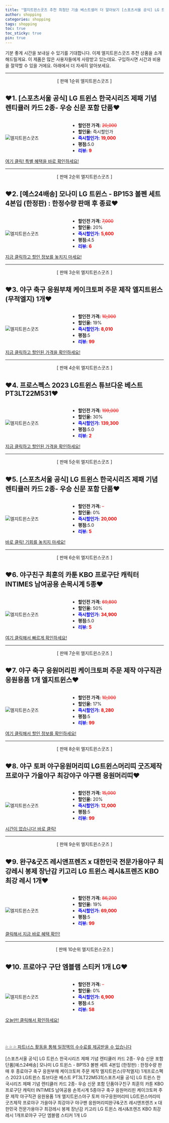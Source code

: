 ```yaml
---
title: "엘지트윈스굿즈 추천 최첨단 기술 베스트셀러 더 알아보기 [스포츠서울 공식] LG 트윈스 한국시리즈"
author: shopping
categories: shopping
tags: shopping
toc: true
toc_sticky: true
pin: true
---
```

기분 좋게 시간을 보내실 수 있기를 기대합니다. 이제 엘지트윈스굿즈 추천 상품을 소개해드릴게요. 이 제품은 많은 사용자들에게 사랑받고 있는데요. 구입하시면 시간과 비용을 절약할 수 있을 거에요. 아래에서 더 자세히 알아보세요.

---
<p class="toplist" style="margin: 0 auto; display: block; width: fit-content;">[ 판매 1순위 엘지트윈스굿즈 ]</p>

<h2><strong>❤️1. [스포츠서울 공식] LG 트윈스 한국시리즈 제패 기념 렌티큘러 카드 2종- 우승 신문 포함 단품❤️</strong></h2>

<div style="display: flex; align-items: center;">
    <div style="flex: 0.4;">
        <img src="https://thumbnail8.coupangcdn.com/thumbnails/remote/230x230ex/image/vendor_inventory/8a2d/02e10d3e32b67313aa6b819bc7e3251cb9ca65389381b4f7ce4bed7836b3.jpg" alt="엘지트윈스굿즈" style="max-width: 100%;">
    </div>
    <div style="flex: 0.6; margin-left: 10px;">
        <ul>
            <li><strong>할인전 가격:</strong> <del style="color: red;">20,000</del></li>
            <li><strong>할인율:</strong> 즉시할인가</li>
            <li><span style='color:blue'><strong>즉시할인가:</strong></span> <span style='color:red'><strong>19,000</strong></span></li>
            <li><strong>평점:</strong>5.0</li>
            <li><span style='color:blue'><strong>리뷰:</strong></span> <span style='color:red'><strong>9</strong></span></li>
        </ul>
    </div>
</div>
<div class="center">
    <a href="https://William4Davisa.github.io?lptag=AF9450613&subid=githubio&pageKey=7773713694&traceid=V0-153&itemId=20993830093&vendorItemId=88058176096" class="myButton">
        여기 클릭! 특별 혜택을 바로 확인하세요!
    </a>
</div>


---
<p class="toplist" style="margin: 0 auto; display: block; width: fit-content;">[ 판매 2순위 엘지트윈스굿즈 ]</p>

<h2><strong>❤️2. [예스24배송] 모나미 LG 트윈스 - BP153 볼펜 세트 4본입 (한정판) : 한정수량 판매 후 종료❤️</strong></h2>

<div style="display: flex; align-items: center;">
    <div style="flex: 0.4;">
        <img src="https://thumbnail6.coupangcdn.com/thumbnails/remote/230x230ex/image/vendor_inventory/66e1/ef8c5f25d0872cca0decc23e25b0d01666dd164f7febb4fbfc9122ada0d1.png" alt="엘지트윈스굿즈" style="max-width: 100%;">
    </div>
    <div style="flex: 0.6; margin-left: 10px;">
        <ul>
            <li><strong>할인전 가격:</strong> <del style="color: red;">7,000</del></li>
            <li><strong>할인율:</strong> 20%</li>
            <li><span style='color:blue'><strong>즉시할인가:</strong></span> <span style='color:red'><strong>5,600</strong></span></li>
            <li><strong>평점:</strong>4.5</li>
            <li><span style='color:blue'><strong>리뷰:</strong></span> <span style='color:red'><strong>6</strong></span></li>
        </ul>
    </div>
</div>
<div class="center">
    <a href="https://William4Davisa.github.io?lptag=AF9450613&subid=githubio&pageKey=7636421805&traceid=V0-153&itemId=20279046757&vendorItemId=87287053724" class="myButton">
        지금 클릭하고 할인 정보를 놓치지 마세요!
    </a>
</div>


---
<p class="toplist" style="margin: 0 auto; display: block; width: fit-content;">[ 판매 3순위 엘지트윈스굿즈 ]</p>

<h2><strong>❤️3. 야구 축구 응원부채 케이크토퍼 주문 제작 엘지트윈스(무적엘지) 1개❤️</strong></h2>

<div style="display: flex; align-items: center;">
    <div style="flex: 0.4;">
        <img src="https://thumbnail10.coupangcdn.com/thumbnails/remote/230x230ex/image/vendor_inventory/b5d9/16ac59f8ea5e5a49106badbc4482be844de0a5f9c2fb8ef5a6b0ff90ee5f.jpg" alt="엘지트윈스굿즈" style="max-width: 100%;">
    </div>
    <div style="flex: 0.6; margin-left: 10px;">
        <ul>
            <li><strong>할인전 가격:</strong> <del style="color: red;">10,000</del></li>
            <li><strong>할인율:</strong> 19%</li>
            <li><span style='color:blue'><strong>즉시할인가:</strong></span> <span style='color:red'><strong>8,010</strong></span></li>
            <li><strong>평점:</strong>5</li>
            <li><span style='color:blue'><strong>리뷰:</strong></span> <span style='color:red'><strong>99</strong></span></li>
        </ul>
    </div>
</div>
<div class="center">
    <a href="https://William4Davisa.github.io?lptag=AF9450613&subid=githubio&pageKey=8202419493&traceid=V0-153&itemId=23517584066&vendorItemId=90543962781" class="myButton">
        지금 클릭하고 할인된 가격을 확인하세요!
    </a>
</div>


---
<p class="toplist" style="margin: 0 auto; display: block; width: fit-content;">[ 판매 4순위 엘지트윈스굿즈 ]</p>

<h2><strong>❤️4. 프로스펙스 2023 LG트윈스 튜브다운 베스트 PT3LT22M531❤️</strong></h2>

<div style="display: flex; align-items: center;">
    <div style="flex: 0.4;">
        <img src="https://thumbnail6.coupangcdn.com/thumbnails/remote/230x230ex/image/vendor_inventory/60c9/80130ed51eed3fdbb07e57ccd0ac294ddb92090f90cea991b67a8710d97e.jpg" alt="엘지트윈스굿즈" style="max-width: 100%;">
    </div>
    <div style="flex: 0.6; margin-left: 10px;">
        <ul>
            <li><strong>할인전 가격:</strong> <del style="color: red;">199,000</del></li>
            <li><strong>할인율:</strong> 30%</li>
            <li><span style='color:blue'><strong>즉시할인가:</strong></span> <span style='color:red'><strong>139,300</strong></span></li>
            <li><strong>평점:</strong>5.0</li>
            <li><span style='color:blue'><strong>리뷰:</strong></span> <span style='color:red'><strong>2</strong></span></li>
        </ul>
    </div>
</div>
<div class="center">
    <a href="https://William4Davisa.github.io?lptag=AF9450613&subid=githubio&pageKey=7201598910&traceid=V0-153&itemId=18204833364&vendorItemId=85917342184" class="myButton">
        지금 클릭하고 할인된 가격을 확인하세요!
    </a>
</div>


---
<p class="toplist" style="margin: 0 auto; display: block; width: fit-content;">[ 판매 5순위 엘지트윈스굿즈 ]</p>

<h2><strong>❤️5. [스포츠서울 공식] LG 트윈스 한국시리즈 제패 기념 렌티큘러 카드 2종- 우승 신문 포함 단품❤️</strong></h2>

<div style="display: flex; align-items: center;">
    <div style="flex: 0.4;">
        <img src="https://thumbnail8.coupangcdn.com/thumbnails/remote/230x230ex/image/vendor_inventory/8a2d/02e10d3e32b67313aa6b819bc7e3251cb9ca65389381b4f7ce4bed7836b3.jpg" alt="엘지트윈스굿즈" style="max-width: 100%;">
    </div>
    <div style="flex: 0.6; margin-left: 10px;">
        <ul>
            <li><strong>할인전 가격:</strong> <del style="color: red;">-</del></li>
            <li><strong>할인율:</strong> 0%</li>
            <li><span style='color:blue'><strong>즉시할인가:</strong></span> <span style='color:red'><strong>20,000</strong></span></li>
            <li><strong>평점:</strong>5.0</li>
            <li><span style='color:blue'><strong>리뷰:</strong></span> <span style='color:red'><strong>5</strong></span></li>
        </ul>
    </div>
</div>
<div class="center">
    <a href="https://William4Davisa.github.io?lptag=AF9450613&subid=githubio&pageKey=7773715179&traceid=V0-153&itemId=20993837878&vendorItemId=88058184650" class="myButton">
        바로 클릭! 기회를 놓치지 마세요!
    </a>
</div>


---
<p class="toplist" style="margin: 0 auto; display: block; width: fit-content;">[ 판매 6순위 엘지트윈스굿즈 ]</p>

<h2><strong>❤️6. 야구친구 최훈의 카툰 KBO 프로구단 캐릭터 INTIMES 남여공용 손목시계 5종❤️</strong></h2>

<div style="display: flex; align-items: center;">
    <div style="flex: 0.4;">
        <img src="https://thumbnail8.coupangcdn.com/thumbnails/remote/230x230ex/image/vendor_inventory/65bf/a0733ec2ecc5788667773f101e4cc093401a4a3ca7ebccee10a28b0cb0fd.jpg" alt="엘지트윈스굿즈" style="max-width: 100%;">
    </div>
    <div style="flex: 0.6; margin-left: 10px;">
        <ul>
            <li><strong>할인전 가격:</strong> <del style="color: red;">69,800</del></li>
            <li><strong>할인율:</strong> 50%</li>
            <li><span style='color:blue'><strong>즉시할인가:</strong></span> <span style='color:red'><strong>34,900</strong></span></li>
            <li><strong>평점:</strong>5.0</li>
            <li><span style='color:blue'><strong>리뷰:</strong></span> <span style='color:red'><strong>5</strong></span></li>
        </ul>
    </div>
</div>
<div class="center">
    <a href="https://William4Davisa.github.io?lptag=AF9450613&subid=githubio&pageKey=320980690&traceid=V0-153&itemId=1027398804&vendorItemId=5472216892" class="myButton">
        여기 클릭해서 빠르게 확인하세요!
    </a>
</div>


---
<p class="toplist" style="margin: 0 auto; display: block; width: fit-content;">[ 판매 7순위 엘지트윈스굿즈 ]</p>

<h2><strong>❤️7. 야구 축구 응원머리핀 케이크토퍼 주문 제작 야구직관 응원용품 1개 엘지트윈스❤️</strong></h2>

<div style="display: flex; align-items: center;">
    <div style="flex: 0.4;">
        <img src="https://thumbnail8.coupangcdn.com/thumbnails/remote/230x230ex/image/vendor_inventory/879f/2a5b46440a1e8574cb7030fb571d2e1dc73043ed976a9805fbab713728da.jpg" alt="엘지트윈스굿즈" style="max-width: 100%;">
    </div>
    <div style="flex: 0.6; margin-left: 10px;">
        <ul>
            <li><strong>할인전 가격:</strong> <del style="color: red;">10,000</del></li>
            <li><strong>할인율:</strong> 17%</li>
            <li><span style='color:blue'><strong>즉시할인가:</strong></span> <span style='color:red'><strong>8,280</strong></span></li>
            <li><strong>평점:</strong>5</li>
            <li><span style='color:blue'><strong>리뷰:</strong></span> <span style='color:red'><strong>99</strong></span></li>
        </ul>
    </div>
</div>
<div class="center">
    <a href="https://William4Davisa.github.io?lptag=AF9450613&subid=githubio&pageKey=8204657761&traceid=V0-153&itemId=23530572981&vendorItemId=90556879285" class="myButton">
        여기 클릭해서 할인 정보를 확인하세요!
    </a>
</div>


---
<p class="toplist" style="margin: 0 auto; display: block; width: fit-content;">[ 판매 8순위 엘지트윈스굿즈 ]</p>

<h2><strong>❤️8. 야구 토퍼 야구응원머리띠 LG트윈스머리띠 굿즈제작 프로야구 가을야구 최강야구 야구팬 응원머리띠❤️</strong></h2>

<div style="display: flex; align-items: center;">
    <div style="flex: 0.4;">
        <img src="https://thumbnail8.coupangcdn.com/thumbnails/remote/230x230ex/image/vendor_inventory/60ec/5057971ca20af8a6373740ea104a382b60e89753dc20a1f9421c4a6d4288.png" alt="엘지트윈스굿즈" style="max-width: 100%;">
    </div>
    <div style="flex: 0.6; margin-left: 10px;">
        <ul>
            <li><strong>할인전 가격:</strong> <del style="color: red;">15,000</del></li>
            <li><strong>할인율:</strong> 20%</li>
            <li><span style='color:blue'><strong>즉시할인가:</strong></span> <span style='color:red'><strong>12,000</strong></span></li>
            <li><strong>평점:</strong>5</li>
            <li><span style='color:blue'><strong>리뷰:</strong></span> <span style='color:red'><strong>99</strong></span></li>
        </ul>
    </div>
</div>
<div class="center">
    <a href="https://William4Davisa.github.io?lptag=AF9450613&subid=githubio&pageKey=8204283634&traceid=V0-153&itemId=23528097299&vendorItemId=90554418459" class="myButton">
        시간이 없습니다! 바로 클릭!
    </a>
</div>


---
<p class="toplist" style="margin: 0 auto; display: block; width: fit-content;">[ 판매 9순위 엘지트윈스굿즈 ]</p>

<h2><strong>❤️9. 완구&굿즈 레시앤프렌즈 x 대한민국 전문가용야구 최강레시 봉제 장난감 키고리 LG 트윈스 레시&프렌즈 KBO 최강 레시 1개❤️</strong></h2>

<div style="display: flex; align-items: center;">
    <div style="flex: 0.4;">
        <img src="https://thumbnail7.coupangcdn.com/thumbnails/remote/230x230ex/image/vendor_inventory/99ce/cb0686e8650dd6ddbd4243a2f816e25fd32efefe178a31097cfa65956b24.jpg" alt="엘지트윈스굿즈" style="max-width: 100%;">
    </div>
    <div style="flex: 0.6; margin-left: 10px;">
        <ul>
            <li><strong>할인전 가격:</strong> <del style="color: red;">86,200</del></li>
            <li><strong>할인율:</strong> 19%</li>
            <li><span style='color:blue'><strong>즉시할인가:</strong></span> <span style='color:red'><strong>69,000</strong></span></li>
            <li><strong>평점:</strong>5</li>
            <li><span style='color:blue'><strong>리뷰:</strong></span> <span style='color:red'><strong>99</strong></span></li>
        </ul>
    </div>
</div>
<div class="center">
    <a href="https://William4Davisa.github.io?lptag=AF9450613&subid=githubio&pageKey=8222038235&traceid=V0-153&itemId=23636085381&vendorItemId=90661561681" class="myButton">
        클릭해서 지금 바로 혜택 확인!
    </a>
</div>


---
<p class="toplist" style="margin: 0 auto; display: block; width: fit-content;">[ 판매 10순위 엘지트윈스굿즈 ]</p>

<h2><strong>❤️10. 프로야구 구단 엠블램 스티커 1개 LG❤️</strong></h2>

<div style="display: flex; align-items: center;">
    <div style="flex: 0.4;">
        <img src="https://thumbnail6.coupangcdn.com/thumbnails/remote/230x230ex/image/vendor_inventory/4f0d/5ea6e15f1527ee4f9417908fef8102f35645acdaa1f0f1ef02f5c3f6e3b8.jpg" alt="엘지트윈스굿즈" style="max-width: 100%;">
    </div>
    <div style="flex: 0.6; margin-left: 10px;">
        <ul>
            <li><strong>할인전 가격:</strong> <del style="color: red;">-</del></li>
            <li><strong>할인율:</strong> 0%</li>
            <li><span style='color:blue'><strong>즉시할인가:</strong></span> <span style='color:red'><strong>6,900</strong></span></li>
            <li><strong>평점:</strong>4.5</li>
            <li><span style='color:blue'><strong>리뷰:</strong></span> <span style='color:red'><strong>58</strong></span></li>
        </ul>
    </div>
</div>
<div class="center">
    <a href="https://William4Davisa.github.io?lptag=AF9450613&subid=githubio&pageKey=1477105609&traceid=V0-153&itemId=2538141480&vendorItemId=70530804978" class="myButton">
        오늘만! 클릭해서 확인하세요!
    </a>
</div>

<br><br><br>[💦 💦 💦 파트너스 활동을 통해 일정액의 수수료를 제공받을 수 있습니다](https://link.coupang.com/a/bcpT2c)<br><br>[스포츠서울 공식] LG 트윈스 한국시리즈 제패 기념 렌티큘러 카드 2종- 우승 신문 포함 단품[예스24배송] 모나미 LG 트윈스 - BP153 볼펜 세트 4본입 (한정판) : 한정수량 판매 후 종료야구 축구 응원부채 케이크토퍼 주문 제작 엘지트윈스(무적엘지) 1개프로스펙스 2023 LG트윈스 튜브다운 베스트 PT3LT22M531[스포츠서울 공식] LG 트윈스 한국시리즈 제패 기념 렌티큘러 카드 2종- 우승 신문 포함 단품야구친구 최훈의 카툰 KBO 프로구단 캐릭터 INTIMES 남여공용 손목시계 5종야구 축구 응원머리핀 케이크토퍼 주문 제작 야구직관 응원용품 1개 엘지트윈스야구 토퍼 야구응원머리띠 LG트윈스머리띠 굿즈제작 프로야구 가을야구 최강야구 야구팬 응원머리띠완구&굿즈 레시앤프렌즈 x 대한민국 전문가용야구 최강레시 봉제 장난감 키고리 LG 트윈스 레시&프렌즈 KBO 최강 레시 1개프로야구 구단 엠블램 스티커 1개 LG